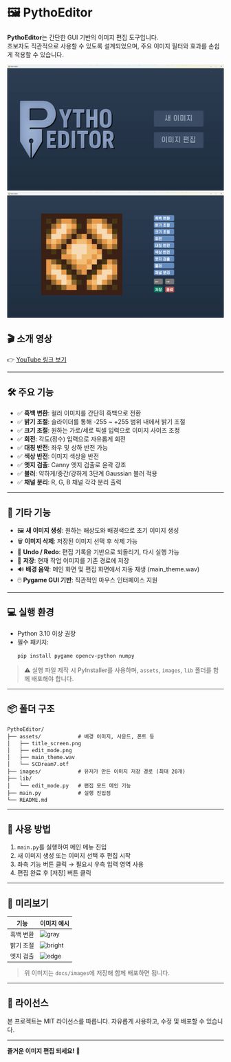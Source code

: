 # 🖼️ PythoEditor

**PythoEditor**는 간단한 GUI 기반의 이미지 편집 도구입니다.  
초보자도 직관적으로 사용할 수 있도록 설계되었으며, 주요 이미지 필터와 효과를 손쉽게 적용할 수 있습니다.

![PythoEditor 메인 화면](main_menu.png)  
![편집 화면 예시](edit_mode.png)

## 🎬 소개 영상

👉 [YouTube 링크 보기](https://www.youtube.com/cFqQS-OgYSI?si=2eqd3Uili7tEi6EJ)

---

## 🛠️ 주요 기능

- ✅ **흑백 변환**: 컬러 이미지를 간단히 흑백으로 전환  
- ✅ **밝기 조절**: 슬라이더를 통해 -255 ~ +255 범위 내에서 밝기 조절  
- ✅ **크기 조절**: 원하는 가로/세로 픽셀 입력으로 이미지 사이즈 조정  
- ✅ **회전**: 각도(정수) 입력으로 자유롭게 회전  
- ✅ **대칭 반전**: 좌우 및 상하 반전 가능  
- ✅ **색상 반전**: 이미지 색상을 반전  
- ✅ **엣지 검출**: Canny 엣지 검출로 윤곽 강조  
- ✅ **블러**: 약하게/중간/강하게 3단계 Gaussian 블러 적용  
- ✅ **채널 분리**: R, G, B 채널 각각 분리 출력  

---

## 📁 기타 기능

- 🖼️ **새 이미지 생성**: 원하는 해상도와 배경색으로 초기 이미지 생성  
- 🗑️ **이미지 삭제**: 저장된 이미지 선택 후 삭제 가능  
- 🔁 **Undo / Redo**: 편집 기록을 기반으로 되돌리기, 다시 실행 가능  
- 💾 **저장**: 현재 작업 이미지를 기존 경로에 저장  
- 🔊 **배경 음악**: 메인 화면 및 편집 화면에서 자동 재생 (main_theme.wav)  
- 🖱️ **Pygame GUI 기반**: 직관적인 마우스 인터페이스 지원

---

## 💻 실행 환경

- Python 3.10 이상 권장
- 필수 패키지:
  ```bash
  pip install pygame opencv-python numpy
  ```

> ⚠️ 실행 파일 제작 시 PyInstaller를 사용하며, `assets`, `images`, `lib` 폴더를 함께 배포해야 합니다.

---

## 📦 폴더 구조

```
PythoEditor/
├── assets/            # 배경 이미지, 사운드, 폰트 등
│   ├── title_screen.png
│   ├── edit_mode.png
│   ├── main_theme.wav
│   └── SCDream7.otf
├── images/            # 유저가 만든 이미지 저장 경로 (최대 20개)
├── lib/
│   └── edit_mode.py   # 편집 모드 메인 기능
├── main.py            # 실행 진입점
└── README.md
```

---

## 📝 사용 방법

1. `main.py`를 실행하여 메인 메뉴 진입
2. 새 이미지 생성 또는 이미지 선택 후 편집 시작
3. 좌측 기능 버튼 클릭 → 필요시 우측 입력 영역 사용
4. 편집 완료 후 [저장] 버튼 클릭

---

## 📌 미리보기

| 기능 | 이미지 예시 |
|------|--------------|
| 흑백 변환 | ![gray](docs/images/gray_sample.png) |
| 밝기 조절 | ![bright](docs/images/bright_sample.png) |
| 엣지 검출 | ![edge](docs/images/edge_sample.png) |

> 위 이미지는 `docs/images`에 저장해 함께 배포하면 됩니다.

---

## 📣 라이선스

본 프로젝트는 MIT 라이선스를 따릅니다. 자유롭게 사용하고, 수정 및 배포할 수 있습니다.

---

**즐거운 이미지 편집 되세요!** 🎨
